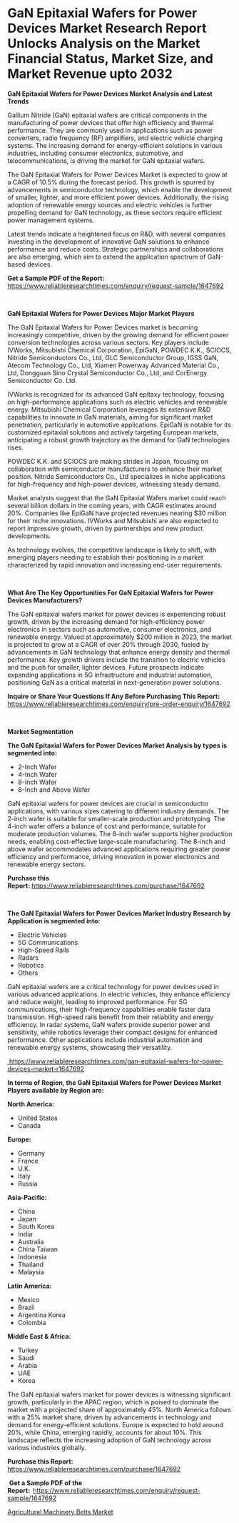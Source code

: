 <p><h1>GaN Epitaxial Wafers for Power Devices Market Research Report Unlocks Analysis on the Market Financial Status, Market Size, and Market Revenue upto 2032</h1></p><p><strong>GaN Epitaxial Wafers for Power Devices Market Analysis and Latest Trends</strong></p>
<p><p>Gallium Nitride (GaN) epitaxial wafers are critical components in the manufacturing of power devices that offer high efficiency and thermal performance. They are commonly used in applications such as power converters, radio frequency (RF) amplifiers, and electric vehicle charging systems. The increasing demand for energy-efficient solutions in various industries, including consumer electronics, automotive, and telecommunications, is driving the market for GaN epitaxial wafers.</p><p>The GaN Epitaxial Wafers for Power Devices Market is expected to grow at a CAGR of 10.5% during the forecast period. This growth is spurred by advancements in semiconductor technology, which enable the development of smaller, lighter, and more efficient power devices. Additionally, the rising adoption of renewable energy sources and electric vehicles is further propelling demand for GaN technology, as these sectors require efficient power management systems. </p><p>Latest trends indicate a heightened focus on R&D, with several companies investing in the development of innovative GaN solutions to enhance performance and reduce costs. Strategic partnerships and collaborations are also emerging, which aim to extend the application spectrum of GaN-based devices.</p></p>
<p><strong>Get a Sample PDF of the Report:&nbsp;</strong> <a href="https://www.reliableresearchtimes.com/enquiry/request-sample/1647692?utm_campaign=2267&utm_medium=2&utm_source=Github&utm_content=ia&utm_term=29032025&utm_id=gan-epitaxial-wafers-for-power-devices">https://www.reliableresearchtimes.com/enquiry/request-sample/1647692</a></p>
<p>&nbsp;</p>
<p><strong>GaN Epitaxial Wafers for Power Devices Major Market Players</strong></p>
<p><p>The GaN Epitaxial Wafers for Power Devices market is becoming increasingly competitive, driven by the growing demand for efficient power conversion technologies across various sectors. Key players include IVWorks, Mitsubishi Chemical Corporation, EpiGaN, POWDEC K.K., SCIOCS, Nitride Semiconductors Co., Ltd, GLC Semiconductor Group, IGSS GaN, Atecom Technology Co., Ltd, Xiamen Powerway Advanced Material Co., Ltd, Dongguan Sino Crystal Semiconductor Co., Ltd, and CorEnergy Semiconductor Co. Ltd.</p><p>IVWorks is recognized for its advanced GaN epitaxy technology, focusing on high-performance applications such as electric vehicles and renewable energy. Mitsubishi Chemical Corporation leverages its extensive R&D capabilities to innovate in GaN materials, aiming for significant market penetration, particularly in automotive applications. EpiGaN is notable for its customized epitaxial solutions and actively targeting European markets, anticipating a robust growth trajectory as the demand for GaN technologies rises.</p><p>POWDEC K.K. and SCIOCS are making strides in Japan, focusing on collaboration with semiconductor manufacturers to enhance their market position. Nitride Semiconductors Co., Ltd specializes in niche applications for high-frequency and high-power devices, witnessing steady demand. </p><p>Market analysts suggest that the GaN Epitaxial Wafers market could reach several billion dollars in the coming years, with CAGR estimates around 20%. Companies like EpiGaN have projected revenues nearing $30 million for their niche innovations. IVWorks and Mitsubishi are also expected to report impressive growth, driven by partnerships and new product developments.</p><p>As technology evolves, the competitive landscape is likely to shift, with emerging players needing to establish their positioning in a market characterized by rapid innovation and increasing end-user requirements.</p></p>
<p>&nbsp;</p>
<p><strong>What Are The Key Opportunities For GaN Epitaxial Wafers for Power Devices Manufacturers?</strong></p>
<p><p>The GaN epitaxial wafers market for power devices is experiencing robust growth, driven by the increasing demand for high-efficiency power electronics in sectors such as automotive, consumer electronics, and renewable energy. Valued at approximately $200 million in 2023, the market is projected to grow at a CAGR of over 20% through 2030, fueled by advancements in GaN technology that enhance energy density and thermal performance. Key growth drivers include the transition to electric vehicles and the push for smaller, lighter devices. Future prospects indicate expanding applications in 5G infrastructure and industrial automation, positioning GaN as a critical material in next-generation power solutions.</p></p>
<p><strong>Inquire or Share Your Questions If Any Before Purchasing This Report:</strong> <a href="https://www.reliableresearchtimes.com/enquiry/pre-order-enquiry/1647692?utm_campaign=2267&utm_medium=2&utm_source=Github&utm_content=ia&utm_term=29032025&utm_id=gan-epitaxial-wafers-for-power-devices">https://www.reliableresearchtimes.com/enquiry/pre-order-enquiry/1647692</a></p>
<p>&nbsp;</p>
<p><strong>Market Segmentation</strong></p>
<p><strong>The GaN Epitaxial Wafers for Power Devices Market Analysis by types is segmented into:</strong></p>
<p><ul><li>2-Inch Wafer</li><li>4-Inch Wafer</li><li>8-Inch Wafer</li><li>8-Inch and Above Wafer</li></ul></p>
<p><p>GaN epitaxial wafers for power devices are crucial in semiconductor applications, with various sizes catering to different industry demands. The 2-inch wafer is suitable for smaller-scale production and prototyping. The 4-inch wafer offers a balance of cost and performance, suitable for moderate production volumes. The 8-inch wafer supports higher production needs, enabling cost-effective large-scale manufacturing. The 8-inch and above wafer accommodates advanced applications requiring greater power efficiency and performance, driving innovation in power electronics and renewable energy sectors.</p></p>
<p><strong>Purchase this Report:&nbsp;</strong><a href="https://www.reliableresearchtimes.com/purchase/1647692?utm_campaign=2267&utm_medium=2&utm_source=Github&utm_content=ia&utm_term=29032025&utm_id=gan-epitaxial-wafers-for-power-devices">https://www.reliableresearchtimes.com/purchase/1647692</a></p>
<p>&nbsp;</p>
<p><strong>The GaN Epitaxial Wafers for Power Devices Market Industry Research by Application is segmented into:</strong></p>
<p><ul><li>Electric Vehicles</li><li>5G Communications</li><li>High-Speed Rails</li><li>Radars</li><li>Robotics</li><li>Others</li></ul></p>
<p><p>GaN epitaxial wafers are a critical technology for power devices used in various advanced applications. In electric vehicles, they enhance efficiency and reduce weight, leading to improved performance. For 5G communications, their high-frequency capabilities enable faster data transmission. High-speed rails benefit from their reliability and energy efficiency. In radar systems, GaN wafers provide superior power and sensitivity, while robotics leverage their compact designs for enhanced performance. Other applications include industrial automation and renewable energy systems, showcasing their versatility.</p></p>
<p><a href="https://www.reliableresearchtimes.com/gan-epitaxial-wafers-for-power-devices-market-r1647692?utm_campaign=2267&utm_medium=2&utm_source=Github&utm_content=ia&utm_term=29032025&utm_id=gan-epitaxial-wafers-for-power-devices">&nbsp;https://www.reliableresearchtimes.com/gan-epitaxial-wafers-for-power-devices-market-r1647692</a></p>
<p><strong>In terms of Region, the GaN Epitaxial Wafers for Power Devices Market Players available by Region are:</strong></p>
<p>
    <p> <strong> North America: </strong>
        <ul>
            <li>United States</li>
            <li>Canada</li>
        </ul>
        </p> 
    <p> <strong> Europe: </strong>
        <ul>
            <li>Germany</li>
            <li>France</li>
            <li>U.K.</li>
            <li>Italy</li>
            <li>Russia</li>
        </ul>
        </p> 
    <p> <strong> Asia-Pacific: </strong>
        <ul>
            <li>China</li>
            <li>Japan</li>
            <li>South Korea</li>
            <li>India</li>
            <li>Australia</li>
            <li>China Taiwan</li>
            <li>Indonesia</li>
            <li>Thailand</li>
            <li>Malaysia</li>
        </ul>
        </p> 
    <p> <strong> Latin America: </strong>
        <ul>
            <li>Mexico</li>
            <li>Brazil</li>
            <li>Argentina Korea</li>
            <li>Colombia</li>
        </ul>
        </p> 
    <p> <strong> Middle East & Africa: </strong>
        <ul>
            <li>Turkey</li>
            <li>Saudi</li>
            <li>Arabia</li>
            <li>UAE</li>
            <li>Korea</li>
        </ul>
    </p>
    </p>
<p><p>The GaN epitaxial wafers market for power devices is witnessing significant growth, particularly in the APAC region, which is poised to dominate the market with a projected share of approximately 45%. North America follows with a 25% market share, driven by advancements in technology and demand for energy-efficient solutions. Europe is expected to hold around 20%, while China, emerging rapidly, accounts for about 10%. This landscape reflects the increasing adoption of GaN technology across various industries globally.</p></p>
<p><strong>Purchase this Report: </strong><a href="https://www.reliableresearchtimes.com/purchase/1647692?utm_campaign=2267&utm_medium=2&utm_source=Github&utm_content=ia&utm_term=29032025&utm_id=gan-epitaxial-wafers-for-power-devices">https://www.reliableresearchtimes.com/purchase/1647692</a></p>
<p>&nbsp;<strong>Get a Sample PDF of the Report:&nbsp;&nbsp;</strong><a href="https://www.reliableresearchtimes.com/enquiry/request-sample/1647692?utm_campaign=2267&utm_medium=2&utm_source=Github&utm_content=ia&utm_term=29032025&utm_id=gan-epitaxial-wafers-for-power-devices">https://www.reliableresearchtimes.com/enquiry/request-sample/1647692</a></p>
<p><strong></strong></p>
<p><p><a href="https://github.com/klindsey95/Market-Research-Report-List-1/blob/main/agricultural-machinery-belts-market.md?utm_campaign=2267&utm_medium=2&utm_source=Github&utm_content=ia&utm_term=29032025&utm_id=gan-epitaxial-wafers-for-power-devices">Agricultural Machinery Belts Market</a></p></p>